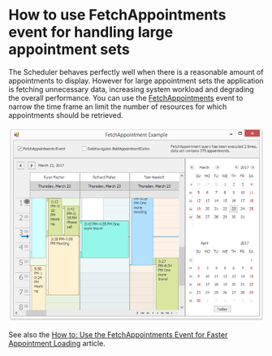 # How to use FetchAppointments event for handling large appointment sets


<p>The Scheduler behaves perfectly well when there is a reasonable amount of appointments to display. However for large appointment sets the application is fetching unnecessary data, increasing system workload and degrading the overall performance. You can use the <a href="https://docs.devexpress.com/CoreLibraries/DevExpress.XtraScheduler.ISchedulerStorageBase.FetchAppointments">FetchAppointments</a> event to narrow the time frame an limit the number of resources for which appointments should be retrieved.<br><br><img src="https://raw.githubusercontent.com/DevExpress-Examples/how-to-use-fetchappointments-event-for-handling-large-appointment-sets-e2730/16.2.3+/media/4f13ba4a-0fcf-11e7-80bf-00155d62480c.png"></p>
<p>See also the <a href="https://docs.devexpress.com/WindowsForms/2299/controls-and-libraries/scheduler/examples/data-binding/how-to-use-the-fetchappointments-event-for-faster-appointment-loading"><u>How to: Use the FetchAppointments Event for Faster Appointment Loading</u></a> article.</p>

<br/>


